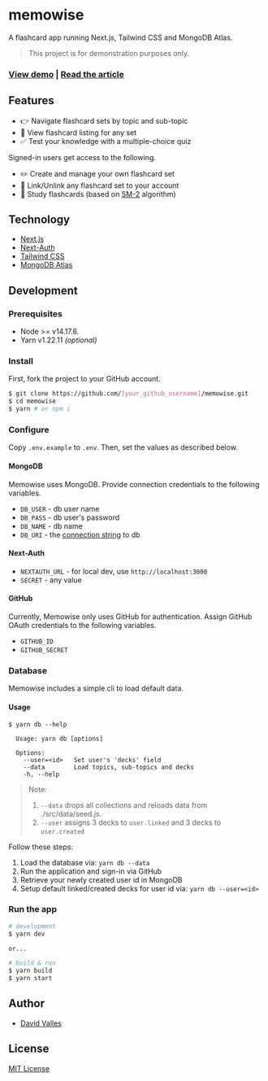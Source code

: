 # memowise

A flashcard app running Next.js, Tailwind CSS and MongoDB Atlas.

> This project is for demonstration purposes only.

### [View demo](https://memowise.vercel.app) | [Read the article](https://dtjv.io/lessons-from-building-memowise/)

## Features

- 👉 Navigate flashcard sets by topic and sub-topic
- 👀 View flashcard listing for any set
- ✅ Test your knowledge with a multiple-choice quiz

Signed-in users get access to the following.

- ✏️ Create and manage your own flashcard set
- 🔗 Link/Unlink any flashcard set to your account
- 📓 Study flashcards (based on [SM-2](https://en.wikipedia.org/wiki/SuperMemo) algorithm)

## Technology

- [Next.js](https://nextjs.org/)
- [Next-Auth](https://next-auth.js.org/)
- [Tailwind CSS](https://tailwindcss.com)
- [MongoDB Atlas](https://www.mongodb.com/cloud/atlas)

## Development

### Prerequisites

- Node >= v14.17.6.
- Yarn v1.22.11 _(optional)_

### Install

First, fork the project to your GitHub account.

```sh
$ git clone https://github.com/[your_github_username]/memowise.git
$ cd memowise
$ yarn # or npm i
```

### Configure

Copy `.env.example` to `.env`. Then, set the values as described below.

#### MongoDB

Memowise uses MongoDB. Provide connection credentials to the following
variables.

- `DB_USER` - db user name
- `DB_PASS` - db user's password
- `DB_NAME` - db name
- `DB_URI` - the [connection string](https://docs.mongodb.com/manual/reference/connection-string/) to db

#### Next-Auth

- `NEXTAUTH_URL` - for local dev, use `http://localhost:3000`
- `SECRET` - any value

#### GitHub

Currently, Memowise only uses GitHub for authentication. Assign GitHub OAuth
credentials to the following variables.

- `GITHUB_ID`
- `GITHUB_SECRET`

### Database

Memowise includes a simple cli to load default data.

#### Usage

```
$ yarn db --help

  Usage: yarn db [options]

  Options:
    --user=<id>   Set user's 'decks' field
    --data        Load topics, sub-topics and decks
    -h, --help
```

> Note:
>
> 1. `--data` drops all collections and reloads data from ./src/data/seed.js.
> 2. `--user` assigns 3 decks to `user.linked` and 3 decks to `user.created`

Follow these steps:

1. Load the database via: `yarn db --data`
2. Run the application and sign-in via GitHub
3. Retrieve your newly created user id in MongoDB
4. Setup default linked/created decks for user id via: `yarn db --user=<id>`

### Run the app

```sh
# development
$ yarn dev

or...

# build & run
$ yarn build
$ yarn start
```

## Author

- [David Valles](https://dtjv.io)

## License

[MIT License](LICENSE)
